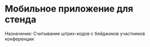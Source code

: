 # Мобильное приложение для стенда
Назначение:
Считывание штрих-кодов с бейджиков участников конференции

